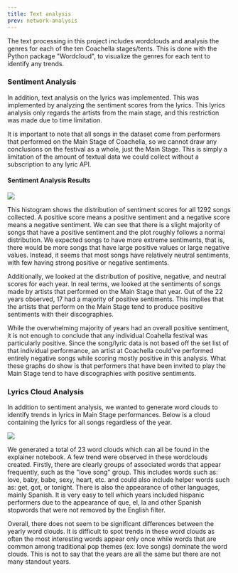 ```yaml
---
title: Text analysis
prev: network-analysis
---
```


The text processing in this project includes wordclouds and analysis the genres for each of the ten Coachella stages/tents. This is done with the Python package "Wordcloud", to visualize the genres for each tent to identify any trends.

### **Sentiment Analysis**
In addition, text analysis on the lyrics was implemented. This was implemented by  analyzing the sentiment scores from the lyrics. This lyrics analysis only regards the artists from the main stage, and this restriction was made due to time limitation. 

It is important to note that all songs in the dataset come from performers that performed on the Main Stage of Coachella, so we cannot draw any conclusions on the festival as a whole, just the Main Stage. This is simply a limitation of the amount of textual data we could collect without a subscription to any lyric API.

#### **Sentiment Analysis Results**
![](/images/sentiment_scores.png)

This histogram shows the distribution of sentiment scores for all 1292 songs collected. A positive score means a positive sentiment and a negative score means a negative sentiment. We can see that there is a slight majority of songs that have a positive sentiment and the plot roughly follows a normal distribution. We expected songs to have more extreme sentiments, that is, there would be more songs that have large positive values or large negative values. Instead, it seems that most songs have relatively neutral sentiments, with few having strong positive or negative sentiments.

Additionally, we looked at the distribution of positive, negative, and neutral scores for each year. In real terms, we looked at the sentiments of songs made by artists that performed on the Main Stage that year. Out of the 22 years observed, 17 had a majority of positive sentiments. This implies that the artists that perform on the Main Stage tend to produce positive sentiments with their discographies.

While the overwhelming majority of years had an overall positive sentiment, it is not enough to conclude that any individual Coahella festival was particularly positive. Since the song/lyric data is not based off the set list of that individual performance, an artist at Coachella could've performed entirely negative songs while scoring mostly positive in this analysis. What these graphs do show is that performers that have been invited to play the Main Stage tend to have discographies with positive sentiments.

### **Lyrics Cloud Analysis**
In addition to sentiment analysis, we wanted to generate word clouds to identify trends in lyrics in Main Stage performances. Below is a cloud containing the lyrics for all songs regardless of the year.

![](/images/lyric_cloud.png)

We generated a total of 23 word clouds which can all be found in the explainer notebook. A few trend were observed in these wordclouds created. Firstly, there are clearly groups of associated words that appear frequently, such as the "love song" group. This includes words such as: love, baby, babe, sexy, heart, etc. and could also include helper words such as: get, got, or tonight. There is also the appearance of other languages, mainly Spanish. It is very easy to tell which years included hispanic performers due to the appearance of que, el, la and other Spanish stopwords that were not removed by the English filter. 

Overall, there does not seem to be significant differences between the yearly word clouds. It is difficult to spot trends in these word clouds as often the most interesting words appear only once while words that are common among traditional pop themes (ex: love songs) dominate the word clouds. This is not to say that the years are all the same but there are not many standout years.
